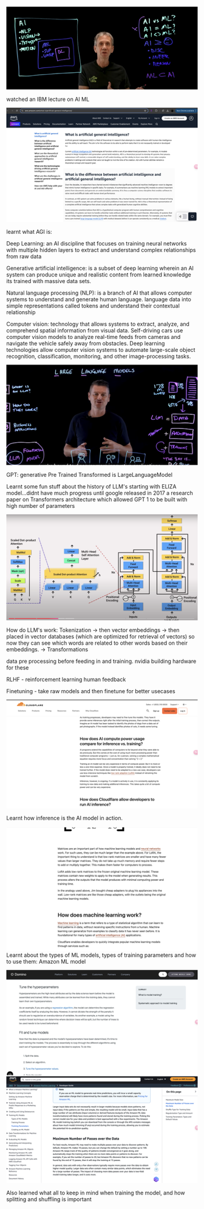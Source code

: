 ![Screenshot](https://github.com/Ekanshthegreat/30daysAIMLchallenge/raw/main/Screenshots/day1ibm.png)

watched an IBM lecture on AI ML 

![Screenshot](https://github.com/Ekanshthegreat/30daysAIMLchallenge/raw/main/Screenshots/day1aws.png)

learnt what AGI is: 

Deep Learning: an AI discipline that focuses on training neural networks with multiple hidden layers to extract and understand complex relationships from raw data


Generative artificial intelligence: is a subset of deep learning wherein an AI system can produce unique and realistic content from learned knowledge
its trained with massive data sets.

Natural language processing (NLP): is a branch of AI that allows computer systems to understand and generate human language. language data into simple representations called tokens and understand their contextual relationship

Computer vision:  technology that allows systems to extract, analyze, and comprehend spatial information from visual data. Self-driving cars use computer vision models to analyze real-time feeds from cameras and navigate the vehicle safely away from obstacles. Deep learning technologies allow computer vision systems to automate large-scale object recognition, classification, monitoring, and other image-processing tasks.


![Screenshot](https://github.com/Ekanshthegreat/30daysAIMLchallenge/raw/main/Screenshots/day1ibm2.png)

GPT: generative Pre Trained Transformed is LargeLanguageModel

Learnt some fun stuff about the history of LLM's
starting with ELIZA model...didnt have much progress until google released in 2017 a research paper on Transformers architecture which allowed GPT 1 to be built with high number of parameters


![Screenshot](https://github.com/Ekanshthegreat/30daysAIMLchallenge/raw/main/Screenshots/llms.png)


How do LLM's work: Tokenization -> then vector embeddings -> then placed in vector databases (which are optimized for retrieval of vectors)
so now they can see which words are related to other words based on their embeddings. 
-> Transformations


data pre processing before feeding in and training. nvidia building hardware for these

RLHF - reinforcement learning human feedback

Finetuning - take raw models and then finetune for better usecases


![Screenshot](https://github.com/Ekanshthegreat/30daysAIMLchallenge/raw/main/Screenshots/cloudflare.png)

Learnt how inference is the AI model in action.

![Screenshot](https://github.com/Ekanshthegreat/30daysAIMLchallenge/raw/main/Screenshots/cloudflare2.png)
Learnt about the types of ML models, types of training parameters and how to use them: Amazon ML model

![Screenshot](https://github.com/Ekanshthegreat/30daysAIMLchallenge/raw/main/Screenshots/domino.png)
![Screenshot](https://github.com/Ekanshthegreat/30daysAIMLchallenge/raw/main/Screenshots/aws.png)

Also learned what all to keep in mind when training the model, and how splitting and shuffling is important


